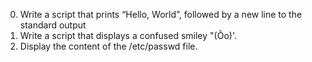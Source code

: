 0. Write a script that prints “Hello, World”, followed by a new line to the standard output
1. Write a script that displays a confused smiley "(Ôo)'.
3. Display the content of the /etc/passwd file.
